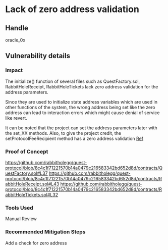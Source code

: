 # Lack of zero address validation

## Handle
oracle_0x

## Vulnerability details
### Impact
The initialize() function of several files such as QuestFactory.sol, RabbitHoleReceipt, RabbitHoleTickets lack zero address validation for the address parameters. 

Since they are used to initialize state address variables which are used in other functions of the system, the wrong address being set like the zero address can lead to interaction errors which might cause denial of service like revert.

It can be noted that the project can set the address parameters later with the set_XX methods. Also, to give the project credit, the setProtocolFeeRecipient method has a zero address validation [Ref]( https://github.com/rabbitholegg/quest-protocol/blob/8c4c1f71221570b14a0479c216583342bd652d8d/contracts/QuestFactory.sol#L165)

### Proof of Concept
https://github.com/rabbitholegg/quest-protocol/blob/8c4c1f71221570b14a0479c216583342bd652d8d/contracts/QuestFactory.sol#L37
https://github.com/rabbitholegg/quest-protocol/blob/8c4c1f71221570b14a0479c216583342bd652d8d/contracts/RabbitHoleReceipt.sol#L43
https://github.com/rabbitholegg/quest-protocol/blob/8c4c1f71221570b14a0479c216583342bd652d8d/contracts/RabbitHoleTickets.sol#L32

### Tools Used
Manual Review

### Recommended Mitigation Steps
Add a check for zero address

